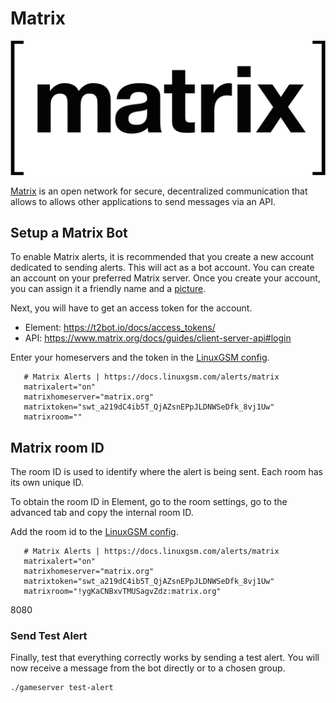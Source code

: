 # Matrix

![](../.gitbook/assets/matrix_logo.png)

[Matrix](https://matrix.org/) is an open network for secure, decentralized communication that allows to allows other applications to send messages via an API.

## Setup a Matrix Bot

To enable Matrix alerts, it is recommended that you create a new account dedicated to sending alerts. This will act as a bot account. You can create an account on your preferred Matrix server. Once you create your account, you can assign it a friendly name and a [picture](https://raw.githubusercontent.com/n194/LinuxGSM/matrix-alert/lgsm/data/alert_discord_logo.jpg).

Next, you will have to get an access token for the account. 
- Element: https://t2bot.io/docs/access_tokens/
- API: https://www.matrix.org/docs/guides/client-server-api#login

Enter your homeservers and the token in the [LinuxGSM config](../configuration/linuxgsm-config.md).

```text
   # Matrix Alerts | https://docs.linuxgsm.com/alerts/matrix
   matrixalert="on"
   matrixhomeserver="matrix.org"
   matrixtoken="swt_a219dC4ib5T_QjAZsnEPpJLDNWSeDfk_8vj1Uw"
   matrixroom=""
```

## Matrix room ID

The room ID is used to identify where the alert is being sent. Each room has its own unique ID.

To obtain the room ID in Element, go to the room settings, go to the advanced tab and copy the internal room ID.

Add the room id to the [LinuxGSM config](../configuration/linuxgsm-config.md).

```text
   # Matrix Alerts | https://docs.linuxgsm.com/alerts/matrix
   matrixalert="on"
   matrixhomeserver="matrix.org"
   matrixtoken="swt_a219dC4ib5T_QjAZsnEPpJLDNWSeDfk_8vj1Uw"
   matrixroom="!ygKaCNBxvTMUSagvZdz:matrix.org"
```
8080
### Send Test Alert

Finally, test that everything correctly works by sending a test alert. You will now receive a message from the bot directly or to a chosen group.

```text
./gameserver test-alert
```
